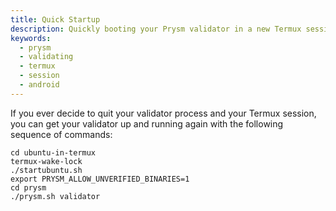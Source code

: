 ```yaml
---
title: Quick Startup
description: Quickly booting your Prysm validator in a new Termux session
keywords:
  - prysm
  - validating
  - termux
  - session
  - android
---
```


If you ever decide to quit your validator process and your Termux session, you can get your validator up and running again with the following sequence of commands:

```
cd ubuntu-in-termux
termux-wake-lock
./startubuntu.sh
export PRYSM_ALLOW_UNVERIFIED_BINARIES=1
cd prysm
./prysm.sh validator
```